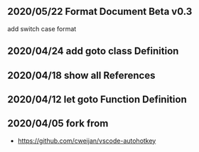 ## 2020/05/22 Format Document Beta v0.3

add switch case format

## 2020/04/24 add goto class Definition

## 2020/04/18 show all References

## 2020/04/12 let goto Function Definition

## 2020/04/05 fork from

-   <https://github.com/cweijan/vscode-autohotkey>
